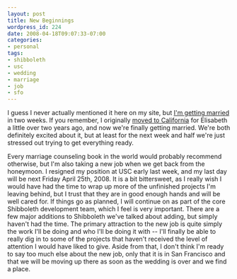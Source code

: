 ```yaml
---
layout: post
title: New Beginnings
wordpress_id: 224
date: 2008-04-18T09:07:33-07:00
categories:
- personal
tags:
- shibboleth
- usc
- wedding
- marriage
- job
- sfo
---
```

I guess I never actually mentioned it here on my site, but [I'm getting married][wedding] in two weeks.  If you
remember, I originally [moved to California][] for Elisabeth a little over two years ago, and now we're finally getting
married.  We're both definitely excited about it, but at least for the next week and half we're just stressed out trying
to get everything ready.

Every marriage counseling book in the world would probably recommend otherwise, but I'm also taking a new job when we
get back from the honeymoon.  I resigned my position at USC early last week, and my last day will be next Friday April
25th, 2008.  It is a bit bittersweet, as I really wish I would have had the time to wrap up more of the unfinished
projects I'm leaving behind, but I trust that they are in good enough hands and will be well cared for.  If things go as
planned, I will continue on as part of the core Shibboleth development team, which I feel is very important.  There are
a few major additions to Shibboleth we've talked about adding, but simply haven't had the time.  The primary attraction
to the new job is quite simply the work I'll be doing and who I'll be doing it with -- I'll finally be able to really
dig in to some of the projects that haven't received the level of attention I would have liked to give.  Aside from
that, I don't think I'm ready to say too much else about the new job, only that it is in San Francisco and that we will
be moving up there as soon as the wedding is over and we find a place.

[wedding]: http://willnorris.com/wedding/
[moved to California]: http://willnorris.com/2006/01/life-and-love-and-why
